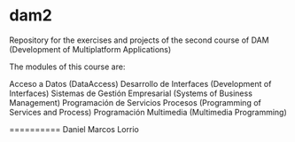 ﻿# dam2

Repository for the exercises and projects of the second course of DAM (Development of Multiplatform Applications)


The modules of this course are:

Acceso a Datos (DataAccess)
Desarrollo de Interfaces (Development of Interfaces)
Sistemas de Gestión Empresarial (Systems of Business Management)
Programación de Servicios Procesos (Programming of Services and Process)
Programación Multimedia (Multimedia Programming)

==========
Daniel Marcos Lorrio
